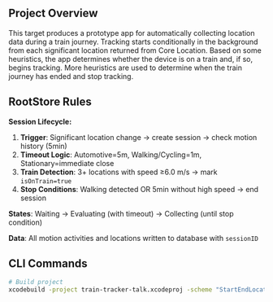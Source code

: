 ## Project Overview

This target produces a prototype app for automatically collecting location data during a train journey. Tracking starts conditionally in the background from each significant location returned from Core Location. Based on some heuristics, the app determines whether the device is on a train and, if so, begins tracking. More heuristics are used to determine when the train journey has ended and stop tracking.

## RootStore Rules

**Session Lifecycle:**
1. **Trigger**: Significant location change → create session → check motion history (5min)
2. **Timeout Logic**: Automotive=5m, Walking/Cycling=1m, Stationary=immediate close
3. **Train Detection**: 3+ locations with speed ≥6.0 m/s → mark `isOnTrain=true`
4. **Stop Conditions**: Walking detected OR 5min without high speed → end session

**States**: Waiting → Evaluating (with timeout) → Collecting (until stop condition)

**Data**: All motion activities and locations written to database with `sessionID`

## CLI Commands

```zsh
# Build project
xcodebuild -project train-tracker-talk.xcodeproj -scheme "StartEndLocation" -destination "platform=iOS Simulator,id=AE8D703E-E213-443C-8CBC-742F8807CCC3,arch=arm64" build -quiet
```